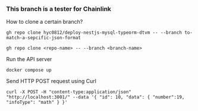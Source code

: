 ### This branch is a tester for Chainlink

How to clone a certain branch?

```
gh repo clone hyc0812/deploy-nestjs-mysql-typeorm-dtvm -- --branch to-match-a-sepcific-json-format
```

```
gh repo clone <repo-name> -- --branch <branch-name>
```


Run the API server

```
docker compose up
```

Send HTTP POST request using Curl

```
curl -X POST -H "content-type:application/json" "http://localhost:3001/" --data '{ "id": 10, "data": { "number":19, "infoType": "math" } }'
```

